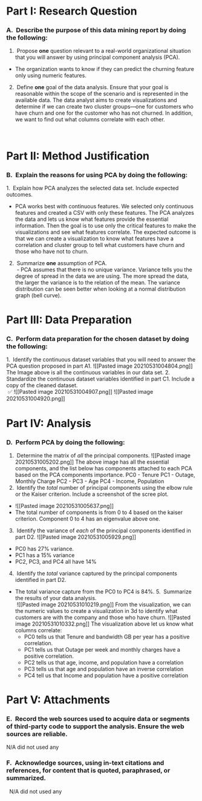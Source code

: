 # **Part I: Research Question**

### A.  Describe the purpose of this data mining report by doing the following:

1.  Propose **one** question relevant to a real-world organizational situation that you will answer by using principal component analysis (PCA).
- The organization wants to know if they can predict the churning feature only using numeric features.
2.  Define **one** goal of the data analysis. Ensure that your goal is reasonable within the scope of the scenario and is represented in the available data. 
The data analyst aims to create visualizations and determine if we can create two cluster groups—one for customers who have churn and one for the customer who has not churned. In addition, we want to find out what columns correlate with each other.

 

# **Part II: Method Justification**

### B.  Explain the reasons for using PCA by doing the following:

1.  Explain how PCA analyzes the selected data set. Include expected outcomes.
- PCA works best with continuous features. We selected only continuous features and created a CSV with only these features. The PCA analyzes the data and lets us know what features provide the essential information. Then the goal is to use only the critical features to make the visualizations and see what features correlate. The expected outcome is that we can create a visualization to know what features have a correlation and cluster group to tell what customers have churn and those who have not to churn. 
2.  Summarize **one** assumption of PCA.  
 - PCA assumes that there is no unique variance. Variance tells you the degree of spread in the data we are using. The more spread the data, the larger the variance is to the relation of the mean.  The variance distribution can be seen better when looking at a normal distribution graph (bell curve).

# **Part III: Data Preparation**

### C.  Perform data preparation for the chosen dataset by doing the following:

1.  Identify the continuous dataset variables that you will need to answer the PCA question proposed in part A1.
![[Pasted image 20210531004804.png]]
The Image above is all the continuous variables in our data set. 
2.  Standardize the continuous dataset variables identified in part C1. Include a copy of the cleaned dataset.  
 ✅️
 ![[Pasted image 20210531004907.png]]
  ![[Pasted image 20210531004920.png]]

# **Part IV: Analysis**

### D.  Perform PCA by doing the following:

1.  Determine the matrix of _all_ the principal components.
![[Pasted image 20210531005202.png]]
The above image has all the essential components, and the list below has components attached to each PCA based on the PCA components importance.
PC0 - Tenure
PC1 - Outage, Monthly Charge
PC2 - 
PC3 - Age
PC4 -  Income, Population
2.  Identify the _total_ number of principal components using the elbow rule or the Kaiser criterion. Include a screenshot of the scree plot.
- ![[Pasted image 20210531005637.png]]
- The total number of components is from 0 to 4 based on the kaiser criterion. Component 0 to 4 has an eigenvalue above one.

3.  Identify the variance of _each_ of the principal components identified in part D2.
![[Pasted image 20210531005929.png]]
- PC0 has 27% variance.
- PC1 has a 15% variance
- PC2, PC3, and PC4 all have 14%
4.  Identify the _total_ variance captured by the principal components identified in part D2.
- The total variance capture from the PC0 to PC4 is 84%.
5.  Summarize the results of your data analysis.  
 ![[Pasted image 20210531010219.png]]
 From the visualization, we can the numeric values to create a visualization in 3d to identify what customers are with the company and those who have churn.
 ![[Pasted image 20210531010332.png]]
 The visualization above let us know what columns correlate:
  - PC0 tells us that Tenure and bandwidth GB per year has a positive correlation.
  - PC1 tells us that Outage per week and monthly charges have a positive correlation.
  - PC2 tells us that age, income, and population have a correlation
  - PC3 tells us that age and population have an inverse correlation 
  - PC4  tell us that Income and population have a positive correlation



# **Part V: Attachments**

### E.  Record the web sources used to acquire data or segments of third-party code to support the analysis. Ensure the web sources are reliable.  
N/A did not used any 

### F.  Acknowledge sources, using in-text citations and references, for content that is quoted, paraphrased, or summarized.  
  N/A did not used any

